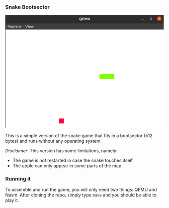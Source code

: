 ### Snake Bootsector

![Screenshot of the game](/snake-game.png?raw=true)

This is a simple version of the snake game that fits in a bootsector (512 bytes) and runs without any operating system.

*Disclaimer*: This version has some limitations, namely:

- The game is not restarted in case the snake touches itself
- The apple can only appear in some parts of the map

### Running it

To assemble and run the game, you will only need two things: QEMU and Nasm. After cloning the repo, simply type `make` and you should be able to play it.